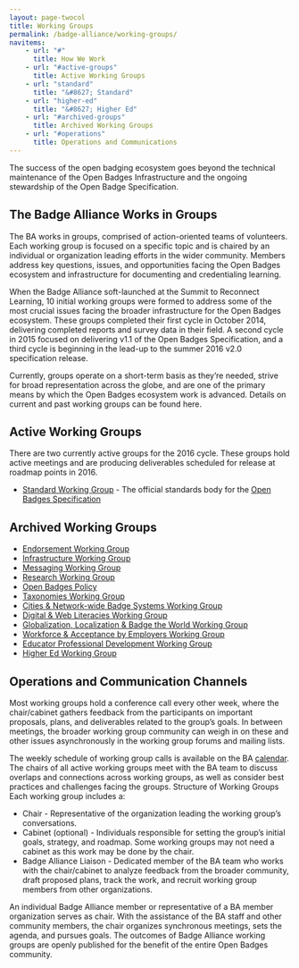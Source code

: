 ```yaml
---
layout: page-twocol
title: Working Groups
permalink: /badge-alliance/working-groups/
navitems:
    - url: "#"
      title: How We Work
    - url: "#active-groups"
      title: Active Working Groups
    - url: "standard"
      title: "&#8627; Standard"
    - url: "higher-ed"
      title: "&#8627; Higher Ed"
    - url: "#archived-groups"
      title: Archived Working Groups
    - url: "#operations"
      title: Operations and Communications
--- 
```

The success of the open badging ecosystem goes beyond the technical maintenance of the Open Badges Infrastructure and the ongoing stewardship of the Open Badge Specification. 

<h2 class="title title-content">The Badge Alliance Works in Groups</h2>
The BA works in groups, comprised of action-oriented teams of volunteers. Each working group is focused on a specific topic and is chaired by an individual or organization leading efforts in the wider community. Members address key questions, issues, and opportunities facing the Open Badges ecosystem and infrastructure for documenting and credentialing learning. 

When the Badge Alliance soft-launched at the Summit to Reconnect Learning, 10 initial working groups were formed to address some of the most crucial issues facing the broader infrastructure for the Open Badges ecosystem. These groups completed their first cycle in October 2014, delivering completed reports and survey data in their field. A second cycle in 2015 focused on delivering v1.1 of the Open Badges Specification, and a third cycle is beginning in the lead-up to the summer 2016 v2.0 specification release.

Currently, groups operate on a short-term basis as they’re needed, strive for broad representation across the globe, and are one of the primary means by which the Open Badges ecosystem work is advanced. Details on current and past working groups can be found here. 

<h2 class="title title-content" id="active-groups">Active Working Groups</h2>
There are two currently active groups for the 2016 cycle. These groups hold active meetings and are producing deliverables scheduled for release at roadmap points in 2016.

* [Standard Working Group](./standard/) - The official standards body for the [Open Badges Specification](https://openbadgespec.org)

<h2 class="title title-content" id="archived-groups">Archived Working Groups</h2>

* [Endorsement Working Group](./endorsement/)
* [Infrastructure Working Group](./infrastructure)
* [Messaging Working Group ](./messaging/)
* [Research Working Group](./research/)
* [Open Badges Policy ](./policy/)
* [Taxonomies Working Group](./taxonomies)
* [Cities & Network-wide Badge Systems Working Group](./city-network/)
* [Digital & Web Literacies Working Group](./digital-web-lit/)
* [Globalization, Localization & Badge the World Working Group](./globalization/)
* [Workforce & Acceptance by Employers Working Group](./workforce/)
* [Educator Professional Development Working Group](./educator-pd/)
* [Higher Ed Working Group](./higher-ed)

<h2 class="title title-content" id="operations">Operations and Communication Channels</h2>
Most working groups hold a conference call every other week, where the chair/cabinet gathers feedback from the participants on important proposals, plans, and deliverables related to the group’s goals. In between meetings, the broader working group community can weigh in on these and other issues asynchronously in the working group forums and mailing lists.

The weekly schedule of working group calls is available on the BA [calendar](../events). The chairs of all active working groups meet with the BA team to discuss overlaps and connections across working groups, as well as consider best practices and challenges facing the groups.
Structure of Working Groups
Each working group includes a:

* Chair - Representative of the organization leading the working group’s conversations.
* Cabinet (optional) - Individuals responsible for setting the group’s initial goals, strategy, and roadmap. Some working groups may not need a cabinet as this work may be done by the chair.
* Badge Alliance Liaison - Dedicated member of the BA team who works with the chair/cabinet to analyze feedback from the broader community, draft proposed plans, track the work, and recruit working group members from other organizations.

An individual Badge Alliance member or representative of a BA member organization serves as chair. With the assistance of the BA staff and other community members, the chair organizes synchronous meetings, sets the agenda, and pursues goals. The outcomes of Badge Alliance working groups are openly published for the benefit of the entire Open Badges community.

